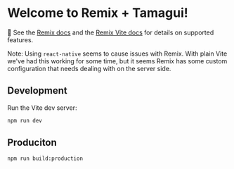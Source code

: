 # Welcome to Remix + Tamagui!

📖 See the [Remix docs](https://remix.run/docs) and the [Remix Vite docs](https://remix.run/docs/en/main/future/vite) for details on supported features.

Note: Using `react-native` seems to cause issues with Remix. With plain Vite
we've had this working for some time, but it seems Remix has some custom
configuration that needs dealing with on the server side.

## Development

Run the Vite dev server:

```sh
npm run dev
```

## Produciton

```sh
npm run build:production
```
